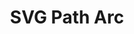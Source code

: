 ---
title: SVG Path Arc
id: svg-path-arc-old
script: /examples/svg/svg-path-arc-old.js
description: undefined
input: undefined
tags: undefined
weight: undefined
draft: true
---